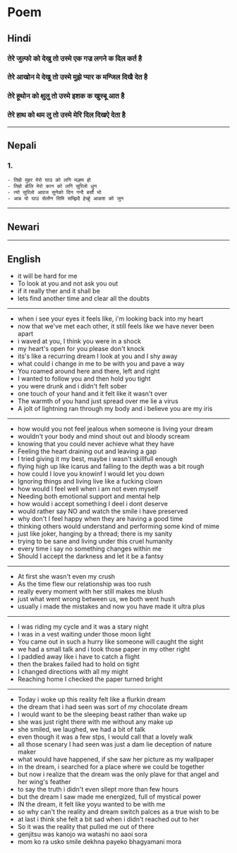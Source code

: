 # Poem
## Hindi
### तेरे जुल्फो को देखु तो उस्मे एक गज्र लगने क दिल कर्त है
### तेरे आखोन मे देखु तो उस्मे मुझे प्यार क मन्जिल दिखै देत है
### तेरे हूथोन को क्षुलु तो उस्मे इशक क खुस्बू आत है
### तेरे हाथ को थम लु तो उस्मे मेरि दिल दिखऐ देता है
---
## Nepali
### 1. 
    - तिम्रो मुहर मेरो घाउ को लगि मल्हम हो
    - तिम्रो बोलि मेरो कान को लगि सुरिलो धुन
    - त्यो सुरिलो आवज सुनेको दिन गन्दै बर्सौ भो
    - आब यो घाउ सेलौन तिमि सम्झिदै हेर्च्हु आकश को जुन


---
## Newari
--- 
## English

  - it will be hard for me
  - To look at you and not ask you out
  - if it really ther and it shall be
  - lets find another time and clear all the doubts
---
 - when i see your eyes it feels like, i'm looking back into my heart
 - now that we've met each other, it still feels like we have never been apart
 - i waved at you, I think you were in a shock
 - my heart's open for you please don't knock
 - its's like a recurring dream I look at you and I shy away
 - what could i change in me to be with you and pave a way
 - You roamed around here and there, left and right
 - I wanted to follow you and then hold you tight
 - you were drunk and i didn't felt sober
 - one touch of your hand and it felt like it wasn't over
 - The warmth of you hand just spread over me lie a virus
 - A jolt of lightning ran through my body and i believe you are my iris
---
- how would you not feel jealous when someone is living your dream
- wouldn't your body and mind shout out and bloody scream
- knowing that you could never achieve what they have
- Feeling the heart draining out and leaving a gap
- I tried giving it my best, maybe i wasn't skillfull enough
- flying high up like icarus and falling to the depth was a bit rough
- how could I love you knowinf I would let you down
- Ignoring things and living live like a fucking clown
- how would I feel well when i am not even myself
- Needing both emotional support and mental help
- how would i accept something I deel i dont deserve
- would rather say NO and watch the smile i have preserved
- why don't I feel happy when they are having a good time
- thinking others would understand and performing some kind of mime
- just like joker, hanging by a thread; there is my sanity
- trying to be sane and living under this cruel humanity
- every time i say no something changes within me
- Should I accept the darkness and let it be a fantsy
---
- At first she wasn't even my crush
- As the time flew our relationship was too rush
- really every moment with her still makes me blush
- just what went wrong between us, we both went hush
- usually i made the mistakes and now you have made it ultra plus
---
- I was riding my cycle and it was a stary night
- I was in a vest waiting under those moon light
- You came out in such a hurry like someone will caught the sight
- we had a small talk and i took those paper in my other right
- I paddled away like i have to catch a flight
-  then the brakes failed had to hold on tight
-  I changed directions with all my might
-  Reaching home I checked the paper turned bright 
---
- Today i woke up this reality felt like a flurkin dream
- the dream that i had seen was sort of my chocolate dream
- I would want to be the sleeping beast rather than wake up
- she was just right there with me without any make up
- she smiled, we laughed, we had a bit of talk
- even though it was a few stps, I would call that a lovely walk
- all those scenary I had seen was just a dam lie deception of nature maker
- what would have happened, if she saw her picture as my wallpaper
- in the dream, i searched for a place where we could be together
- but now i realize that the dream was the only plave for that angel and her wing's feather
- to say the truth i didn't even sllept more than few hours
- but the dream I saw made me energized, full of mystical power
- IN the dream, it felt like yoyu wanted to be with me
- so why can't the reality and dream switch palces as a true wish to be
- at last i think she felt a bit sad when i didn't reached out to her
- So it was the reality that pulled me out of there
- genjitsu was kanojo wa watashi no aaoi sora
- mom ko ra usko smile dekhna payeko bhagyamani mora 
